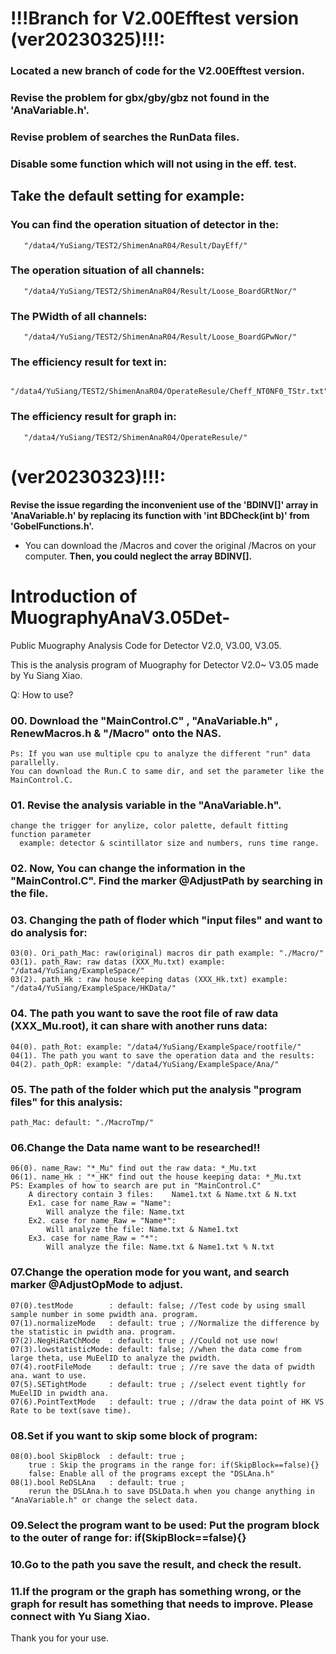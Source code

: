 # !!!Branch for V2.00Efftest version (ver20230325)!!!:
  ### Located a new branch of code for the V2.00Efftest version.
  ### Revise the problem for gbx/gby/gbz not found in the 'AnaVariable.h'.
  ### Revise problem of searches the RunData files.
  ### Disable some function which will not using in the eff. test.
  ## Take the default setting for example:
  ### You can find the operation situation of detector in the:
       "/data4/YuSiang/TEST2/ShimenAnaR04/Result/DayEff/"
  ### The operation situation of all channels:
       "/data4/YuSiang/TEST2/ShimenAnaR04/Result/Loose_BoardGRtNor/"
  ### The PWidth of all channels:
       "/data4/YuSiang/TEST2/ShimenAnaR04/Result/Loose_BoardGPwNor/"
  ### The efficiency result for text in:
       "/data4/YuSiang/TEST2/ShimenAnaR04/OperateResule/Cheff_NT0NF0_TStr.txt"
  ### The efficiency result for graph in:
       "/data4/YuSiang/TEST2/ShimenAnaR04/OperateResule/"
       
# (ver20230323)!!!:
  **Revise the issue regarding the inconvenient use of the 'BDINV[]' array in 'AnaVariable.h' by replacing its function with 'int BDCheck(int b)' from 'GobelFunctions.h'.**
  * You can download the /Macros and cover the original /Macros on your computer. **Then, you could neglect the array BDINV[].**
# Introduction of MuographyAnaV3.05Det-
Public Muography Analysis Code for Detector V2.0, V3.00, V3.05.

This is the analysis program of Muography for Detector V2.0~ V3.05 made by Yu Siang Xiao.

Q: How to use?  

### 00. Download the "MainControl.C" , "AnaVariable.h" , RenewMacros.h & "/Macro" onto the NAS.
    Ps: If you wan use multiple cpu to analyze the different "run" data parallelly. 
    You can download the Run.C to same dir, and set the parameter like the MainControl.C.

### 01. Revise the analysis variable in the "AnaVariable.h". 
    change the trigger for anylize, color palette, default fitting function parameter
      example: detector & scintillator size and numbers, runs time range.

### 02. Now, You can change the information in the "MainControl.C". Find the marker @AdjustPath by searching in the file.

### 03. Changing the path of floder which "input files" and want to do analysis for: 
    03(0). Ori_path_Mac: raw(original) macros dir path example: "./Macro/"
    03(1). path_Raw: raw datas (XXX_Mu.txt) example: "/data4/YuSiang/ExampleSpace/"
    03(2). path_Hk : raw house keeping datas (XXX_Hk.txt) example: "/data4/YuSiang/ExampleSpace/HKData/" 

### 04. The path you want to save the root file of raw data (XXX_Mu.root), it can share with another runs data: 
    04(0). path_Rot: example: "/data4/YuSiang/ExampleSpace/rootfile/"
    04(1). The path you want to save the operation data and the results: 
    04(2). path_OpR: example: "/data4/YuSiang/ExampleSpace/Ana/"

### 05. The path of the folder which put the analysis "program files" for this analysis:
    path_Mac: default: "./MacroTmp/"

### 06.Change the Data name want to be researched!! 
    06(0). name_Raw: "*_Mu" find out the raw data: *_Mu.txt
    06(1). name_Hk : "*_HK" find out the house keeping data: *_Mu.txt
    PS: Examples of how to search are put in "MainControl.C"
        A directory contain 3 files:    Name1.txt & Name.txt & N.txt
        Ex1. case for name_Raw = "Name":
            Will analyze the file: Name.txt
        Ex2. case for name_Raw = "Name*":
            Will analyze the file: Name.txt & Name1.txt
        Ex3. case for name_Raw = "*":
            Will analyze the file: Name.txt & Name1.txt % N.txt

### 07.Change the operation mode for you want, and search marker @AdjustOpMode to adjust.
    07(0).testMode        : default: false; //Test code by using small sample number in some pwidth ana. program.
    07(1).normalizeMode   : default: true ; //Normalize the difference by the statistic in pwidth ana. program.
    07(2).NegHiRatChMode  : default: true ; //Could not use now!
    07(3).lowstatisticMode: default: false; //when the data come from large theta, use MuEelID to analyze the pwidth.
    07(4).rootFileMode    : default: true ; //re save the data of pwidth ana. want to use. 
    07(5).SETightMode     : default: true ; //select event tightly for MuEelID in pwidth ana. 
    07(6).PointTextMode   : default: true ; //draw the data point of HK VS Rate to be text(save time).

### 08.Set if you want to skip some block of program: 
    08(0).bool SkipBlock  : default: true ; 
        true : Skip the programs in the range for: if(SkipBlock==false){} 
        false: Enable all of the programs except the "DSLAna.h"
    08(1).bool ReDSLAna   : default: true ; 
        rerun the DSLAna.h to save DSLData.h when you change anything in "AnaVariable.h" or change the select data.

### 09.Select the program want to be used: Put the program block to the outer of range for: if(SkipBlock==false){}

### 10.Go to the path you save the result, and check the result.

### 11.If the program or the graph has something wrong, or the graph for result has something that needs to improve. Please connect with Yu Siang Xiao.

Thank you for your use.
